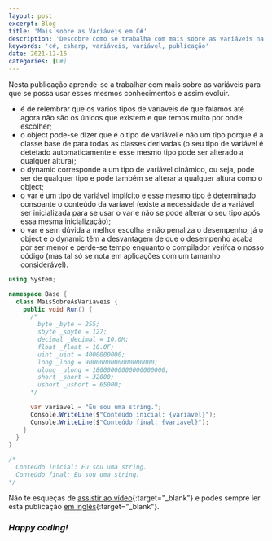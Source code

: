 ```yaml
---
layout: post
excerpt: Blog
title: 'Mais sobre as Variáveis em C#'
description: 'Descobre como se trabalha com mais sobre as variáveis na linguagem de programação C#. Obtém respostas às tuas dúvidas com a teoria e os exemplos apresentados.'
keywords: 'c#, csharp, variáveis, variável, publicação'
date: 2021-12-16
categories: [C#]
---
```


Nesta publicação aprende-se a trabalhar com mais sobre as variáveis para que se possa usar esses mesmos conhecimentos e assim evoluir.

- é de relembrar que os vários tipos de varíaveis de que falamos até agora não são os únicos que existem e que temos muito por onde escolher;
- o object pode-se dizer que é o tipo de variável e não um tipo porque é a classe base de para todas as classes derivadas (o seu tipo de variável é detetado automaticamente e esse mesmo tipo pode ser alterado a qualquer altura);
- o dynamic corresponde a um tipo de variável dinâmico, ou seja, pode ser de qualquer tipo e pode também se alterar a qualquer altura como o object;
- o var é um tipo de variável implícito e esse mesmo tipo é determinado consoante o conteúdo da varíavel (existe a necessidade de a variável ser inicializada para se usar o var e não se pode alterar o seu tipo após essa mesma inicialização);
- o var é sem dúvida a melhor escolha e não penaliza o desempenho, já o object e o dynamic têm a desvantagem de que o desempenho acaba por ser menor e perde-se tempo enquanto o compilador verifca o nosso código (mas tal só se nota em aplicações com um tamanho considerável).

```csharp
using System;

namespace Base {
  class MaisSobreAsVariaveis {
    public void Run() {
      /*
        byte _byte = 255;
        sbyte _sbyte = 127;
        decimal _decimal = 10.0M;
        float _float = 10.0F;
        uint _uint = 4000000000;
        long _long = 9000000000000000000;
        ulong _ulong = 18000000000000000000;
        short _short = 32000;
        ushort _ushort = 65000;
      */

      var variavel = "Eu sou uma string.";
      Console.WriteLine($"Conteúdo inicial: {variavel}");
      Console.WriteLine($"Conteúdo final: {variavel}");
    }
  }
}

/*
  Conteúdo inicial: Eu sou uma string.
  Conteúdo final: Eu sou uma string.
*/
```

Não te esqueças de [assistir ao vídeo](https://youtu.be/uMbksPhe4m0){:target="\_blank"} e podes sempre ler esta publicação [em inglês](https://nelsonsilvadev.com/blog/20211216/more-about-variables-in-csharp/){:target="\_blank"}.

### _Happy coding!_

